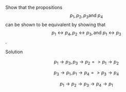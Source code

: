Show that the propositions $$p_1, p_2, p_3 \text{and } p_4$$ can be shown to be equivalent by showing that $$p_1 \leftrightarrow p_4, p_2 \leftrightarrow p_3, \text{and } p_1 \leftrightarrow p_3$$.

Solution

$$p_1 \rightarrow p_3, p_3 \rightarrow p_2 => p_1 \rightarrow p_2$$

$$p_3 \rightarrow p_1, p_1 \rightarrow p_4 => p_3 \rightarrow p_4$$

$$p_1 \rightarrow p_2 \rightarrow p_3 \rightarrow p_4 \rightarrow p_1$$